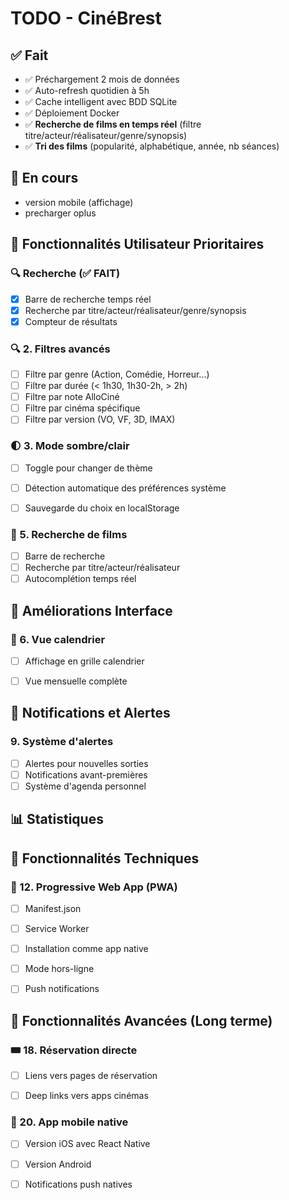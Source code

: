 # TODO - CinéBrest

## ✅ Fait
- ✅ Préchargement 2 mois de données
- ✅ Auto-refresh quotidien à 5h
- ✅ Cache intelligent avec BDD SQLite
- ✅ Déploiement Docker
- ✅ **Recherche de films en temps réel** (filtre titre/acteur/réalisateur/genre/synopsis)
- ✅ **Tri des films** (popularité, alphabétique, année, nb séances)

## 🔧 En cours
- version mobile (affichage)
- precharger oplus

## 🎯 Fonctionnalités Utilisateur Prioritaires

### 🔍 Recherche (✅ FAIT)
- [x] Barre de recherche temps réel
- [x] Recherche par titre/acteur/réalisateur/genre/synopsis
- [x] Compteur de résultats

### 🔍 2. Filtres avancés
- [ ] Filtre par genre (Action, Comédie, Horreur...)
- [ ] Filtre par durée (< 1h30, 1h30-2h, > 2h)
- [ ] Filtre par note AlloCiné
- [ ] Filtre par cinéma spécifique
- [ ] Filtre par version (VO, VF, 3D, IMAX)

### 🌓 3. Mode sombre/clair
- [ ] Toggle pour changer de thème
- [ ] Détection automatique des préférences système
- [ ] Sauvegarde du choix en localStorage


### 🔎 5. Recherche de films
- [ ] Barre de recherche
- [ ] Recherche par titre/acteur/réalisateur
- [ ] Autocomplétion temps réel

## 🎨 Améliorations Interface

### 📅 6. Vue calendrier
- [ ] Affichage en grille calendrier
- [ ] Vue mensuelle complète



## 🔔 Notifications et Alertes

### 9. Système d'alertes
- [ ] Alertes pour nouvelles sorties
- [ ] Notifications avant-premières
- [ ] Système d'agenda personnel

## 📊 Statistiques



## 🔧 Fonctionnalités Techniques

### 📱 12. Progressive Web App (PWA)
- [ ] Manifest.json
- [ ] Service Worker
- [ ] Installation comme app native
- [ ] Mode hors-ligne
- [ ] Push notifications



## 🎪 Fonctionnalités Avancées (Long terme)



### 🎟️ 18. Réservation directe
- [ ] Liens vers pages de réservation
- [ ] Deep links vers apps cinémas


### 📱 20. App mobile native
- [ ] Version iOS avec React Native
- [ ] Version Android
- [ ] Notifications push natives


